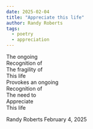 ```yaml
---
date: 2025-02-04   
title: "Appreciate this life"   
author: Randy Roberts
tags: 
  - poetry 
  - appreciation 
---
```

The ongoing   
Recognition of  
The fragility of  
This life  
Provokes an ongoing   
Recognition of  
The need to  
Appreciate   
This life  
    
Randy Roberts February 4, 2025  
  
